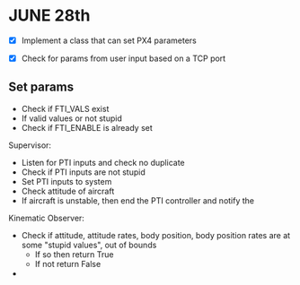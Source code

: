# JUNE 28th
- [x] Implement a class that can set PX4 parameters 
- [x] Check for params from user input based on a TCP port 


## Set params 
- Check if FTI_VALS exist
- If valid values or not stupid
- Check if FTI_ENABLE is already set 

Supervisor: 
- Listen for PTI inputs and check no duplicate
- Check if PTI inputs are not stupid 
- Set PTI inputs to system 
- Check attitude of aircraft 
- If aircraft is unstable, then end the PTI controller and notify the 


Kinematic Observer:
- Check if attitude, attitude rates, body position, body position rates are at some "stupid values", out of bounds
  - If so then return True 
  - If not return False
- 

